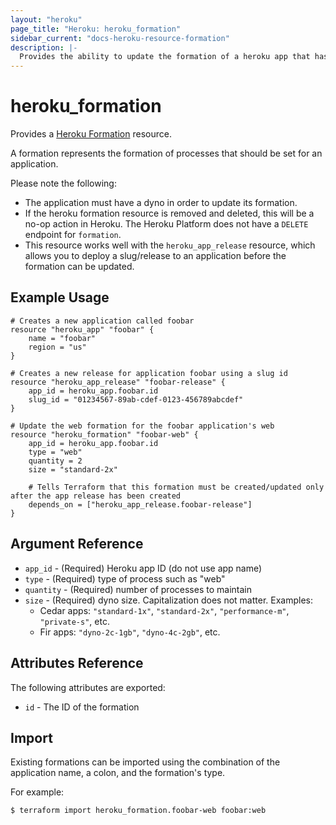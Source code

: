 ```yaml
---
layout: "heroku"
page_title: "Heroku: heroku_formation"
sidebar_current: "docs-heroku-resource-formation"
description: |-
  Provides the ability to update the formation of a heroku app that has a running dyno.
---
```


# heroku\_formation

Provides a [Heroku Formation](https://devcenter.heroku.com/articles/platform-api-reference#formation)
resource.

A formation represents the formation of processes that should be set for an application.

Please note the following:
* The application must have a dyno in order to update its formation.
* If the heroku formation resource is removed and deleted, this will be a no-op action in Heroku.
The Heroku Platform does not have a `DELETE` endpoint for `formation`.
* This resource works well with the `heroku_app_release` resource, which allows you to deploy a slug/release to an application
before the formation can be updated.

## Example Usage

```hcl-terraform
# Creates a new application called foobar
resource "heroku_app" "foobar" {
    name = "foobar"
    region = "us"
}

# Creates a new release for application foobar using a slug id
resource "heroku_app_release" "foobar-release" {
    app_id = heroku_app.foobar.id
    slug_id = "01234567-89ab-cdef-0123-456789abcdef"
}

# Update the web formation for the foobar application's web
resource "heroku_formation" "foobar-web" {
    app_id = heroku_app.foobar.id
    type = "web"
    quantity = 2
    size = "standard-2x"

    # Tells Terraform that this formation must be created/updated only after the app release has been created
    depends_on = ["heroku_app_release.foobar-release"]
}
```

## Argument Reference

* `app_id` - (Required) Heroku app ID (do not use app name)
* `type` - (Required) type of process such as "web"
* `quantity` - (Required) number of processes to maintain
* `size` - (Required) dyno size. Capitalization does not matter. Examples:
  * Cedar apps: `"standard-1x"`, `"standard-2x"`, `"performance-m"`, `"private-s"`, etc.
  * Fir apps: `"dyno-2c-1gb"`, `"dyno-4c-2gb"`, etc.

## Attributes Reference

The following attributes are exported:

* `id` - The ID of the formation

## Import
Existing formations can be imported using the combination of the application name, a colon, and the formation's type.

For example:

```
$ terraform import heroku_formation.foobar-web foobar:web
```
